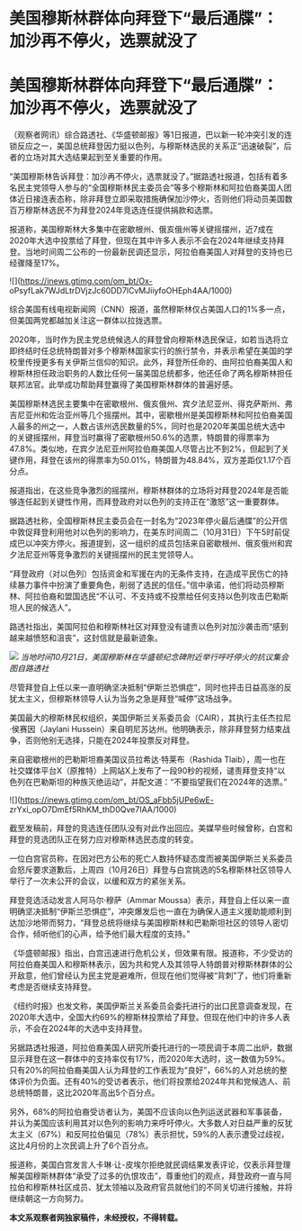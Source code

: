 # 美国穆斯林群体向拜登下“最后通牒”：加沙再不停火，选票就没了

# 美国穆斯林群体向拜登下“最后通牒”：加沙再不停火，选票就没了

（观察者网讯）综合路透社、《华盛顿邮报》等1日报道，巴以新一轮冲突引发的连锁反应之一，美国总统拜登因力挺以色列，与穆斯林选民的关系正“迅速破裂”，后者的立场对其大选结果起到至关重要的作用。

“美国穆斯林告诉拜登：加沙再不停火，选票就没了。”据路透社报道，包括有着多名民主党领导人参与的“全国穆斯林民主委员会”等多个穆斯林和阿拉伯裔美国人团体近日接连表态称，除非拜登立即采取措施确保加沙停火，否则他们将动员美国数百万穆斯林选民不为拜登2024年竞选连任提供捐款和选票。

报道称，美国穆斯林大多集中在密歇根州、俄亥俄州等关键摇摆州，近7成在2020年大选中投票给了拜登，但现在其中许多人表示不会在2024年继续支持拜登。当地时间周二公布的一份最新民调还显示，阿拉伯裔美国人对拜登的支持也已经骤降至17%。

![](https://inews.gtimg.com/om_bt/Ox-
oPsyfLak7WJdLtrDVjzJc60DD7lCvMJiiyfoOHEph4AA/1000)

综合美国有线电视新闻网（CNN）报道，虽然穆斯林仅占美国人口的1%多一点，但美国两党都越加关注这一群体以拉拢选票。

2020年，当时作为民主党总统候选人的拜登曾向穆斯林选民保证，如若当选将立即终结时任总统特朗普对多个穆斯林国家实行的旅行禁令，并表示希望在美国的学校里传授更多有关伊斯兰信仰的知识。此外，拜登所任命的、由阿拉伯裔美国人和穆斯林担任政治职务的人数比任何一届美国总统都多，他还任命了两名穆斯林担任联邦法官。此举成功帮助拜登赢得了美国穆斯林群体的普遍好感。

美国穆斯林选民主要集中在密歇根州、俄亥俄州、宾夕法尼亚州、得克萨斯州、弗吉尼亚州和佐治亚州等几个摇摆州。其中，密歇根州是美国穆斯林和阿拉伯裔美国人最多的州之一，人数占该州选民数量的5%，同时也是2020年美国总统大选中的关键摇摆州，拜登当时赢得了密歇根州50.6%的选票，特朗普的得票率为47.8%。类似地，在宾夕法尼亚州阿拉伯裔美国人尽管占比不到2%，但起到了关键作用，拜登在该州的得票率为50.01%，特朗普为48.84%，双方差距仅1.17个百分点。

报道指出，在这些竞争激烈的摇摆州，穆斯林群体的立场将对拜登2024年是否能够连任起到关键性作用，而拜登政府对以色列的支持正在“激怒”这一重要群体。

据路透社称，全国穆斯林民主委员会在一封名为“2023年停火最后通牒”的公开信中敦促拜登利用他对以色列的影响力，在美东时间周二（10月31日）下午5时前促成巴以冲突方停火。报道提到，这一组织的成员包括来自密歇根州、俄亥俄州和宾夕法尼亚州等竞争激烈的关键摇摆州的民主党领导人。

“拜登政府（对以色列）包括资金和军援在内的无条件支持，在造成平民伤亡的持续暴力事件中扮演了重要角色，削弱了选民的信任。”信中承诺，他们将动员穆斯林、阿拉伯裔和盟国选民“不认可、不支持或不投票给任何支持以色列攻击巴勒斯坦人民的候选人”。

路透社指出，美国阿拉伯和穆斯林社区对拜登没有谴责以色列对加沙袭击而“感到越来越愤怒和沮丧”，这封信就是最新迹象。

![](https://inews.gtimg.com/om_bt/OHZLElyRbxZkmk1u66spuRncqu7JBKkeBKxEP0hQjBCyQAA/1000)
_当地时间10月21日，美国穆斯林在华盛顿纪念碑附近举行呼吁停火的抗议集会 图自路透社_

尽管拜登自上任以来一直明确坚决抵制“伊斯兰恐惧症”，同时也抨击日益高涨的反犹太主义，但穆斯林领导人认为当务之急是拜登“喊停”这场战争。

美国最大的穆斯林民权组织，美国伊斯兰关系委员会（CAIR），其执行主任杰拉尼·侯赛因（Jaylani
Hussein）来自明尼苏达州。他明确表示，除非拜登努力结束战争，否则他别无选择，只能在2024年投票反对拜登。

来自密歇根州的巴勒斯坦裔美国议员拉希达·特莱布（Rashida
Tlaib），周一也在社交媒体平台X（原推特）上网站X上发布了一段90秒的视频，谴责拜登支持“以色列在巴勒斯坦的种族灭绝运动”，并配文道：“不要指望我们在2024年的选票。”

![](https://inews.gtimg.com/om_bt/OS_aFbb5jUPe6wE-
zrYxi_opO7DmEf5RhKM_thD0Qve7IAA/1000)

截至发稿前，拜登的竞选连任团队没有对此作出回应。美媒早些时候曾称，白宫和拜登的竞选团队正在努力应对穆斯林选民态度的转变。

一位白宫官员称，在因对巴方公布的死亡人数持怀疑态度而被美国伊斯兰关系委员会怒斥要求道歉后，上周四（10月26日）拜登与白宫挑选的5名穆斯林社区领导人举行了一次未公开的会议，以缓和双方的紧张关系。

拜登竞选活动发言人阿马尔·穆萨（Ammar
Moussa）表示，拜登自上任以来一直明确坚决抵制“伊斯兰恐惧症”，冲突爆发后也一直在为确保人道主义援助能顺利到达加沙地带而努力，“拜登总统将继续与美国穆斯林和巴勒斯坦社区的领导人密切合作，倾听他们的心声，给予他们最大程度的支持。”

《华盛顿邮报》指出，白宫迅速进行危机公关，但效果有限。报道称，不少受访的阿拉伯裔美国人和穆斯林表示，因为共和党人及其领导人特朗普对穆斯林群体的公开敌意，他们曾经认为民主党是避难所，但现在他们觉得被“背刺”了，他们将重新考虑是否继续支持拜登。

《纽约时报》也发文称，美国伊斯兰关系委员会委托进行的出口民意调查发现，在2020年大选中，全国大约69%的穆斯林投票给了拜登。但现在他们中的许多人表示，不会在2024年的大选中支持拜登。

另据路透社报道，阿拉伯裔美国人研究所委托进行的一项民调于本周二出炉，数据显示拜登在这一群体中的支持率仅有17%，而2020年大选时，这一数值为59%。只有20%的阿拉伯裔美国人认为拜登的工作表现为“良好”，66%的人对总统的整体评价为负面。还有40%的受访者表示，他们将投票给2024年共和党候选人、前总统特朗普，这比2020年高出5个百分点。

另外，68%的阿拉伯裔受访者认为，美国不应该向以色列运送武器和军事装备，并认为美国应该利用其对以色列的影响力来呼吁停火。大多数人对日益严重的反犹太主义（67%）和反阿拉伯偏见（78%）表示担忧，59%的人表示遭受过歧视，这比4月份的上次民调上升了6个百分点。

报道称，美国白宫发言人卡琳·让-皮埃尔拒绝就民调结果发表评论，仅表示拜登理解美国穆斯林群体“承受了过多的仇恨攻击”，尊重他们的观点，拜登政府一直与阿拉伯和穆斯林社区成员、犹太领袖以及政府官员就他们的不同关切进行接触，并将继续朝这一方向努力。

**本文系观察者网独家稿件，未经授权，不得转载。**

